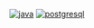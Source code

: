 <a href="https://imgbb.com/"><img src="https://i.ibb.co/fr8j86r/java.png" alt="java" border="0"></a> <a href="https://imgbb.com/"><img src="https://i.ibb.co/85bbgWM/postgresql.png" alt="postgresql" border="0"></a>

